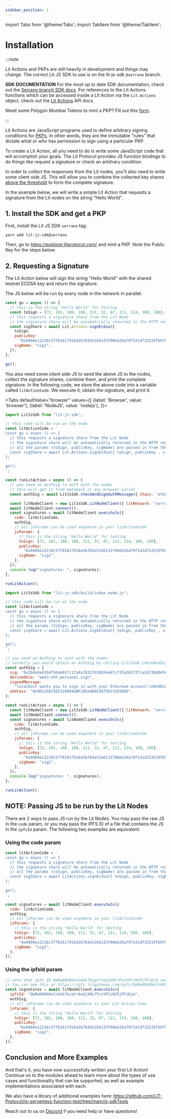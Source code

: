 ```yaml
---
sidebar_position: 1
---
```


import Tabs from '@theme/Tabs';
import TabItem from '@theme/TabItem';

# Installation

:::note

Lit Actions and PKPs are still heavily in development and things may change. The correct Lit JS SDK to use is on the lit-js-sdk `@serrano` branch.

**SDK DOCUMENTATION**
For the most up to date SDK documentation, check out the [Serrano branch SDK docs](https://serrano-sdk-docs.litprotocol.com/#welcome). For references to the Lit Actions functions which can be accessed inside a Lit Action via the `Lit.Actions` object, check out the [Lit Actions](http://actions-docs.litprotocol.com/) API docs.

Need some Polygon Mumbai Tokens to mint a PKP? Fill out this [form](https://forms.gle/hcvh7VbS83DokBSE9).

:::

Lit Actions are JavaScript programs used to define arbitrary signing conditions for [PKPs](/coreConcepts/LitActionsAndPKPs/PKPs.md). In other words, they are the immutable "rules" that dictate _what_ or _who_ has permission to sign using a particular PKP.

To create a Lit Action, all you need to do is write some JavaScript code that will accomplish your goals. The Lit Protocol provides JS function bindings to do things like request a signature or check an arbitrary condition.

In order to collect the responses from the Lit nodes, you'll also need to write some client side JS. This will allow you to combine the collected key shares [above the threshold](/Introduction/howItWorks.md) to form the complete signature.

In the example below, we will write a simple Lit Action that requests a signature from the Lit nodes on the string "Hello World".

## 1. Install the SDK and get a PKP

First, install the Lit JS SDK `serrano` tag:

```
yarn add lit-js-sdk@serrano
```

Then, go to https://explorer.litprotocol.com/ and mint a PKP. Note the Public Key for the steps below.

## 2. Requesting a Signature

The Lit Action below will sign the string "Hello World" with the shared testnet ECDSA key and return the signature.

The JS below will be run by every node in the network in parallel.

```js
const go = async () => {
  // this is the string "Hello World" for testing
  const toSign = [72, 101, 108, 108, 111, 32, 87, 111, 114, 108, 100];
  // this requests a signature share from the Lit Node
  // the signature share will be automatically returned in the HTTP response from the node
  const sigShare = await Lit.Actions.signEcdsa({
    toSign,
    publicKey:
      "0x0404e12210c57f81617918a5b783e51b6133790eb28a79f141df22519fb97977d2a681cc047f9f1a9b533df480eb2d816fb36606bd7c716e71a179efd53d2a55d1",
    sigName: "sig1",
  });
};

go();
```

You also need some client side JS to send the above JS to the nodes, collect the signature shares, combine them, and print the complete signature. In the following code, we store the above code into a variable called `litActionCode`. We execute it, obtain the signature, and print it:

<Tabs
defaultValue="browser"
values={[
{label: 'Browser', value: 'browser'},
{label: 'NodeJS', value: 'nodejs'},
]}>
<TabItem value="browser">

```js
import LitJsSdk from "lit-js-sdk";

// this code will be run on the node
const litActionCode = `
const go = async () => {  
  // this requests a signature share from the Lit Node
  // the signature share will be automatically returned in the HTTP response from the node
  // all the params (toSign, publicKey, sigName) are passed in from the LitJsSdk.executeJs() function
  const sigShare = await Lit.Actions.signEcdsa({ toSign, publicKey , sigName });
};

go();
`;

const runLitAction = async () => {
  // you need an AuthSig to auth with the nodes
  // this will get it from metamask or any browser wallet
  const authSig = await LitJsSdk.checkAndSignAuthMessage({ chain: "ethereum" });

  const litNodeClient = new LitJsSdk.LitNodeClient({ litNetwork: "serrano" });
  await litNodeClient.connect();
  const signatures = await litNodeClient.executeJs({
    code: litActionCode,
    authSig,
    // all jsParams can be used anywhere in your litActionCode
    jsParams: {
      // this is the string "Hello World" for testing
      toSign: [72, 101, 108, 108, 111, 32, 87, 111, 114, 108, 100],
      publicKey:
        "0x0404e12210c57f81617918a5b783e51b6133790eb28a79f141df22519fb97977d2a681cc047f9f1a9b533df480eb2d816fb36606bd7c716e71a179efd53d2a55d1",
      sigName: "sig1",
    },
  });
  console.log("signatures: ", signatures);
};

runLitAction();
```

</TabItem>
<TabItem value="nodejs">

```js
import LitJsSdk from "lit-js-sdk/build/index.node.js";

// this code will be run on the node
const litActionCode = `
const go = async () => {  
  // this requests a signature share from the Lit Node
  // the signature share will be automatically returned in the HTTP response from the node
  // all the params (toSign, publicKey, sigName) are passed in from the LitJsSdk.executeJs() function
  const sigShare = await Lit.Actions.signEcdsa({ toSign, publicKey , sigName });
};

go();
`;

// you need an AuthSig to auth with the nodes
// normally you would obtain an AuthSig by calling LitJsSdk.checkAndSignAuthMessage({chain})
const authSig = {
  sig: "0x2bdede6164f56a601fc17a8a78327d28b54e87cf3fa20373fca1d73b804566736d76efe2dd79a4627870a50e66e1a9050ca333b6f98d9415d8bca424980611ca1c",
  derivedVia: "web3.eth.personal.sign",
  signedMessage:
    "localhost wants you to sign in with your Ethereum account:\n0x9D1a5EC58232A894eBFcB5e466E3075b23101B89\n\nThis is a key for Partiful\n\nURI: https://localhost/login\nVersion: 1\nChain ID: 1\nNonce: 1LF00rraLO4f7ZSIt\nIssued At: 2022-06-03T05:59:09.959Z",
  address: "0x9D1a5EC58232A894eBFcB5e466E3075b23101B89",
};

const runLitAction = async () => {
  const litNodeClient = new LitJsSdk.LitNodeClient({ litNetwork: "serrano" });
  await litNodeClient.connect();
  const signatures = await litNodeClient.executeJs({
    code: litActionCode,
    authSig,
    // all jsParams can be used anywhere in your litActionCode
    jsParams: {
      // this is the string "Hello World" for testing
      toSign: [72, 101, 108, 108, 111, 32, 87, 111, 114, 108, 100],
      publicKey:
        "0x0404e12210c57f81617918a5b783e51b6133790eb28a79f141df22519fb97977d2a681cc047f9f1a9b533df480eb2d816fb36606bd7c716e71a179efd53d2a55d1",
      sigName: "sig1",
    },
  });
  console.log("signatures: ", signatures);
};

runLitAction();
```

</TabItem>
</Tabs>

## NOTE: Passing JS to be run by the Lit Nodes

There are 2 ways to pass JS run by the Lit Nodes. You may pass the raw JS in the `code` param, or you may pass the IPFS ID of a file that contains the JS in the `ipfsId` param. The following two examples are equivalent:

### Using the code param

```js
const litActionCode = `
const go = async () => {
  // this requests a signature share from the Lit Node
  // the signature share will be automatically returned in the HTTP response from the node
  // all the params (toSign, publicKey, sigName) are passed in from the LitJsSdk.executeJs() function
  const sigShare = await LitActions.signEcdsa({ toSign, publicKey, sigName });
};

go();
`;

const signatures = await litNodeClient.executeJs({
  code: litActionCode,
  authSig,
  // all jsParams can be used anywhere in your litActionCode
  jsParams: {
    // this is the string "Hello World" for testing
    toSign: [72, 101, 108, 108, 111, 32, 87, 111, 114, 108, 100],
    publicKey:
      "0x0404e12210c57f81617918a5b783e51b6133790eb28a79f141df22519fb97977d2a681cc047f9f1a9b533df480eb2d816fb36606bd7c716e71a179efd53d2a55d1",
    sigName: "sig1",
  },
});
```

### Using the ipfsId param

```js
// note that ipfs ID QmRwN9GKHvCn4Vk7biqtr6adjXMs7PzzYPCzNCRjPFiDjm contains the same code as the "litActionCode" variable above.
// You can see this at https://ipfs.litgateway.com/ipfs/QmRwN9GKHvCn4Vk7biqtr6adjXMs7PzzYPCzNCRjPFiDjm
const signatures = await litNodeClient.executeJs({
  ipfsId: "QmRwN9GKHvCn4Vk7biqtr6adjXMs7PzzYPCzNCRjPFiDjm",
  authSig,
  // all jsParams can be used anywhere in your Lit Action Code
  jsParams: {
    // this is the string "Hello World" for testing
    toSign: [72, 101, 108, 108, 111, 32, 87, 111, 114, 108, 100],
    publicKey:
      "0x0404e12210c57f81617918a5b783e51b6133790eb28a79f141df22519fb97977d2a681cc047f9f1a9b533df480eb2d816fb36606bd7c716e71a179efd53d2a55d1",
    sigName: "sig1",
  },
});
```

## Conclusion and More Examples

And that's it, you have now successfully written your first Lit Action! Continue on to the modules ahead to learn more about the types of use cases and functionality that can be supported, as well as example implementations associated with each.

We also have a library of additional examples here: https://github.com/LIT-Protocol/js-serverless-function-test/tree/main/js-sdkTests

Reach out to us on [Discord](https://litgateway.com/discord) if you need help or have questions!
